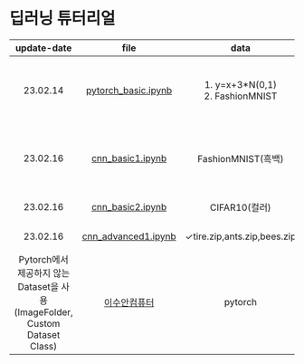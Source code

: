 # 딥러닝 튜터리얼
|update-date|file|data|model|remarks|reference|language|
|:---:|:---:|:---:|:---:|:---:|:---:|:---:|
|23.02.14|[pytorch_basic.ipynb]()|1. y=x+3*N(0,1)<br>2. FashionMNIST|1. linear모델(y=xw+b)<br>2. 간단한cnn모델|torchvision.datasets을통해데이터다운|[이수안컴퓨터](https://youtu.be/BnV0m4jOb6g)|pytorch|
|23.02.16|[cnn_basic1.ipynb]()|FashionMNIST(흑백)|&#10003;두가지간단한cnn모델|1. 10개의Conv2d+2개의fc & 2개의Conv2d+5개의fc<br>2. batch_size128,64|[이수안컴퓨터](https://youtu.be/BnV0m4jOb6g)|pytorch|
|23.02.16|[cnn_basic2.ipynb]()|CIFAR10(컬러)|&#10003;간단한cnn모델||[이수안컴퓨터](https://youtu.be/BnV0m4jOb6g)|pytorch|
|23.02.16|[cnn_advanced1.ipynb]()|&#10003;tire.zip,ants.zip,bees.zip|&#10003;전이학습(resnet18)
|Pytorch에서 제공하지 않는 Dataset을 사용(ImageFolder, Custom Dataset Class)|[이수안컴퓨터](https://youtu.be/BnV0m4jOb6g)|pytorch|
